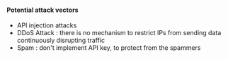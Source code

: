 #### Potential attack vectors

* API injection attacks
* DDoS Attack : there is no mechanism to restrict IPs from sending data continuously disrupting traffic
* Spam : don't implement API key, to protect from the spammers

